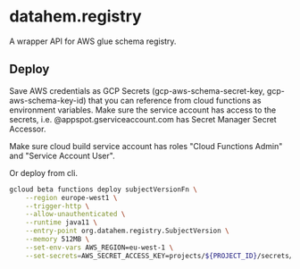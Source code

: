 # datahem.registry
A wrapper API for AWS glue schema registry.

## Deploy
Save AWS credentials as GCP Secrets (gcp-aws-schema-secret-key, gcp-aws-schema-key-id) that you can reference from cloud functions as environment variables. Make sure the service account has access to the secrets, i.e. <project>@appspot.gserviceaccount.com has Secret Manager Secret Accessor.

Make sure cloud build service account has roles "Cloud Functions Admin" and "Service Account User".

Or deploy from cli.

```sh
gcloud beta functions deploy subjectVersionFn \
    --region europe-west1 \
    --trigger-http \
    --allow-unauthenticated \
    --runtime java11 \
    --entry-point org.datahem.registry.SubjectVersion \
    --memory 512MB \
    --set-env-vars AWS_REGION=eu-west-1 \
    --set-secrets=AWS_SECRET_ACCESS_KEY=projects/${PROJECT_ID}/secrets/gcp-aws-schema-secret-key:latest,AWS_ACCESS_KEY_ID=projects/${PROJECT_ID}/secrets/gcp-aws-schema-key-id:latest

```
